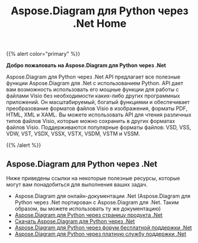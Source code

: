 ﻿---
title: Aspose.Diagram для Python через .Net Home
type: docs
weight: 40
url: /ru/python-net/
---
{{% alert color="primary" %}} 


**Добро пожаловать на Aspose.Diagram для Python через .Net**

Aspose.Diagram для Python через .Net API предлагает все полезные функции Aspose.Diagram для .Net с использованием Python. API дает вам возможность использовать его мощные функции для работы с файлами Visio без необходимости каких-либо других программных приложений. Он масштабируемый, богатый функциями и обеспечивает преобразование форматов файлов Visio в изображения, форматы PDF, HTML, XML и XAML. Вы можете использовать API для чтения различных типов файлов Visio, которые можно сохранить в других форматах файлов Visio. Поддерживаются популярные форматы файлов: VSD, VSS, VDW, VST, VSDX, VSSX, VSTX, VSDM, VSTM и VSSM.

{{% /alert %}} 
## **Aspose.Diagram для Python через .Net**
Ниже приведены ссылки на некоторые полезные ресурсы, которые могут вам понадобиться для выполнения ваших задач.

- Aspose.Diagram для онлайн-документации .Net (Aspose.Diagram для Python через .Net портирован с Aspose.Diagram для .Net. Таким образом, вы можете использовать ту же документацию)
- [Aspose.Diagram для Python через страницу продукта .Net](https://products.aspose.com/diagram/python-net/)
- [Скачать Aspose.Diagram для Python через .Net](https://releases.aspose.com/diagram/python-net/)
- [Aspose.Diagram для Python через форум бесплатной поддержки .Net](https://forum.aspose.com/c/diagram/17)
- [Aspose.Diagram для Python через платную службу поддержки .Net](https://helpdesk.aspose.com/)
